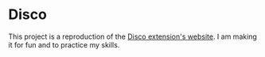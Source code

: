 # Disco

This project is a reproduction of the [Disco extension's website](https://www.getdisco.com/). I am making it for fun and to practice my skills.